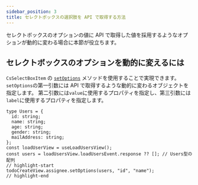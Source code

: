 ```yaml
---
sidebar_position: 3
title: セレクトボックスの選択肢を API で取得する方法
---
```


セレクトボックスのオプションの値に API で取得した値を採用するようなオプションが動的に変わる場合に本節が役立ちます。

## セレクトボックスのオプションを動的に変えるには

<!-- FIXME: API リファレンスが完成次第リンクするように修正 -->

`CsSelectBoxItem` の [`setOptions`](./../../reference/item_and_component.md) メソッドを使用することで実現できます。
`setOptions`の第一引数には API で取得するような動的に変わるオブジェクトを指定します。
第二引数には`value`に使用するプロパティを指定し、第三引数には`label`に使用するプロパティを指定します。

```tsx title="実装例"
type Users = {
  id: string;
  name: string;
  age: string;
  gender: string;
  mailAddress: string;
};
const loadUserView = useLoadUsersView();
const users = loadUsersView.loadUsersEvent.response ?? []; // Users型の配列
// highlight-start
todoCreateView.assignee.setOptions(users, "id", "name");
// highlight-end
```
